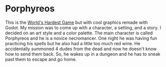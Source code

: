 # Porphyreos
This is the <a href=https://www.crazygames.com/game/worlds-hardest-game>World's Hardest Game</a> but with cool graphics remade with Godot.
My mission was to come up with a character, a setting, and a story. I decided on an art style and a color palette. 
The main character is called Porphyreos and he is a novice necromancer. One night he was having fun practicing his spells but he also had a little too much red wine. 
He accidentally summoned 4 dudes from the dead and now he doesn't know how to send them back. So, he wakes up in a dungeon and he has to sneak past them to escape and go home.
